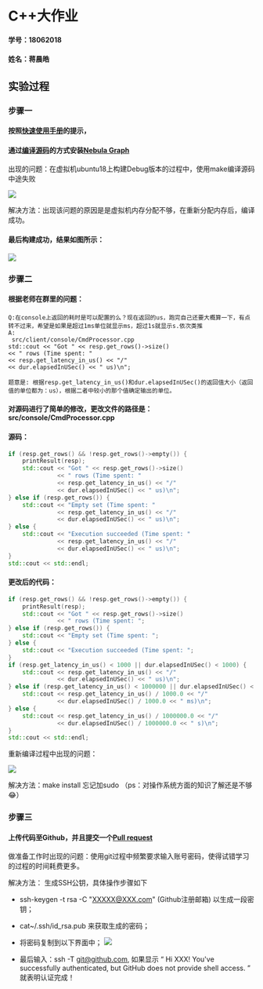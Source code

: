 # C++大作业

#### 学号：18062018

#### 姓名：蒋晨皓

## 实验过程

### 步骤一

#### 按照[快速使用手册](https://github.com/vesoft-inc/nebula/blob/master/docs/manual-CN/1.overview/2.quick-start/1.get-started.md)的提示，
#### 通过[编译源码](https://github.com/vesoft-inc/nebula/blob/master/docs/manual-EN/3.build-develop-and-administration/1.build/1.build-source-code.md)的方式安装[Nebula Graph](https://github.com/vesoft-inc/nebula)

出现的问题：在虚拟机ubuntu18上构建Debug版本的过程中，使用make编译源码中途失败

![](https://user-images.githubusercontent.com/54877997/71333815-8a9af080-2576-11ea-9483-1ea4f70b469d.jpg)

解决方法：出现该问题的原因是是虚拟机内存分配不够，在重新分配内存后，编译成功。

#### 最后构建成功，结果如图所示：

![](https://user-images.githubusercontent.com/54877997/71334158-e6b24480-2577-11ea-9cec-adc6439df5b2.jpg)

### 步骤二

#### 根据老师在群里的问题：
```
Q:在console上返回的耗时是可以配置的么？现在返回的us，跑完自己还要大概算一下，有点转不过来，希望是如果是超过1ms单位就显示ms，超过1s就显示s.依次类推
A:
 src/client/console/CmdProcessor.cpp
std::cout << "Got " << resp.get_rows()->size()
<< " rows (Time spent: "
<< resp.get_latency_in_us() << "/"
<< dur.elapsedInUSec() << " us)\n";

题意是: 根据resp.get_latency_in_us()和dur.elapsedInUSec()的返回值大小（返回值的单位都为：us），根据二者中较小的那个值确定输出的单位。
```
#### 对源码进行了简单的修改，更改文件的路径是：src/console/CmdProcessor.cpp

#### 源码：
```C++
if (resp.get_rows() && !resp.get_rows()->empty()) {
    printResult(resp);
    std::cout << "Got " << resp.get_rows()->size()
              << " rows (Time spent: "
              << resp.get_latency_in_us() << "/"
              << dur.elapsedInUSec() << " us)\n";
} else if (resp.get_rows()) {
    std::cout << "Empty set (Time spent: "
              << resp.get_latency_in_us() << "/"
              << dur.elapsedInUSec() << " us)\n";
} else {
    std::cout << "Execution succeeded (Time spent: "
              << resp.get_latency_in_us() << "/"
              << dur.elapsedInUSec() << " us)\n";
}
std::cout << std::endl;
```

#### 更改后的代码：

```C++
if (resp.get_rows() && !resp.get_rows()->empty()) {
    printResult(resp);
    std::cout << "Got " << resp.get_rows()->size()
              << " rows (Time spent: ";
} else if (resp.get_rows()) {
    std::cout << "Empty set (Time spent: ";
} else {
    std::cout << "Execution succeeded (Time spent: ";
}
if (resp.get_latency_in_us() < 1000 || dur.elapsedInUSec() < 1000) {
    std::cout << resp.get_latency_in_us() << "/"
              << dur.elapsedInUSec() << " us)\n";
} else if (resp.get_latency_in_us() < 1000000 || dur.elapsedInUSec() < 1000000) {
    std::cout << resp.get_latency_in_us() / 1000.0 << "/"
              << dur.elapsedInUSec() / 1000.0 << " ms)\n";
} else {
    std::cout << resp.get_latency_in_us() / 1000000.0 << "/"
              << dur.elapsedInUSec() / 1000000.0 << " s)\n";
}
std::cout << std::endl;
```

重新编译过程中出现的问题：

![](https://user-images.githubusercontent.com/54877997/71347816-1b3cf500-25a6-11ea-93d2-099fc1a80637.jpg)

解决方法：make install 忘记加sudo （ps：对操作系统方面的知识了解还是不够😂）

### 步骤三

#### 上传代码至Github，并且提交一个[Pull request](https://github.com/vesoft-inc/nebula/pull/1492)

做准备工作时出现的问题：使用git过程中频繁要求输入账号密码，使得试错学习的过程的时间耗费更多。

解决方法： 生成SSH公钥，具体操作步骤如下

- ssh-keygen -t rsa -C "XXXXX@XXX.com" (Github注册邮箱) 以生成一段密钥；

- cat~/.ssh/id_rsa.pub 来获取生成的密码；
         
- 将密码复制到以下界面中；
![](https://user-images.githubusercontent.com/54877997/71336739-70b3da80-2583-11ea-9a12-bf9993f7323c.png)

- 最后输入：ssh -T git@github.com, 如果显示 “ Hi XXX! You've successfully authenticated, but GitHub does not provide shell access. ” 就表明认证完成！



